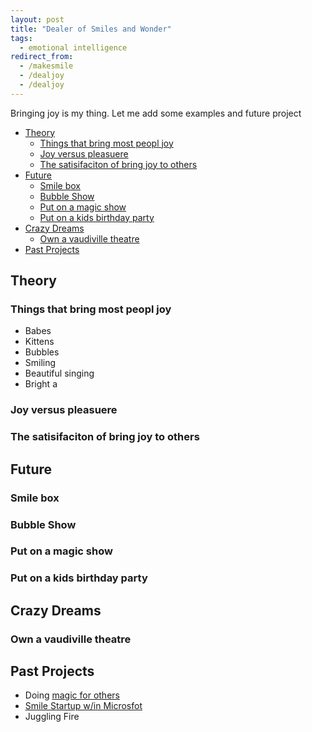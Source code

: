 ```yaml
---
layout: post
title: "Dealer of Smiles and Wonder"
tags:
  - emotional intelligence
redirect_from:
  - /makesmile
  - /dealjoy
  - /dealjoy
---
```


Bringing joy is my thing. Let me add some examples and future project

<!-- prettier-ignore-start -->




<!-- vim-markdown-toc GFM -->

- [Theory](#theory)
    - [Things that bring most peopl joy](#things-that-bring-most-peopl-joy)
    - [Joy versus pleasuere](#joy-versus-pleasuere)
    - [The satisifaciton of bring joy to others](#the-satisifaciton-of-bring-joy-to-others)
- [Future](#future)
    - [Smile box](#smile-box)
    - [Bubble Show](#bubble-show)
    - [Put on a magic show](#put-on-a-magic-show)
    - [Put on a kids birthday party](#put-on-a-kids-birthday-party)
- [Crazy Dreams](#crazy-dreams)
    - [Own a vaudiville theatre](#own-a-vaudiville-theatre)
- [Past Projects](#past-projects)

<!-- vim-markdown-toc -->
<!-- prettier-ignore-end -->

## Theory

### Things that bring most peopl joy

- Babes
- Kittens
- Bubbles
- Smiling
- Beautiful singing
- Bright a

### Joy versus pleasuere

### The satisifaciton of bring joy to others

## Future

### Smile box

### Bubble Show

### Put on a magic show

### Put on a kids birthday party

## Crazy Dreams

### Own a vaudiville theatre

## Past Projects

- Doing [magic for others](/magic)
- [Smile Startup w/in Microsfot](https://igsmilebox.blogspot.com)
- Juggling Fire
